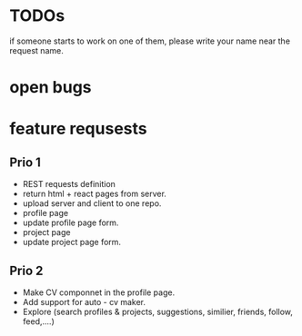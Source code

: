 # TODOs
if someone starts to work on one of them, please write your name near the request name.

# open bugs


# feature requsests

## Prio 1
* REST requests definition
* return html + react pages from server.
* upload server and client to one repo.
* profile page
* update profile page form.
* project page
* update project page form.

## Prio 2
* Make CV componnet in the profile page.
* Add support for auto - cv maker.
* Explore (search profiles & projects, suggestions, similier, friends, follow, feed,....)
